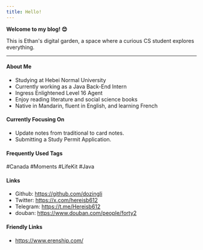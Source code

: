 ```yaml
---
title: Hello!
---
```

**Welcome to my blog! 😊**

This is Ethan's digital garden, a space where a curious CS student explores everything.

---
#### About Me

- Studying at Hebei Normal University
- Currently working as a Java Back-End Intern
- Ingress Enlightened Level 16 Agent
- Enjoy reading literature and social science books
- Native in Mandarin, fluent in English, and learning French

#### Currently Focusing On

- Update notes from traditional to card notes.
- Submitting a Study Permit Application.

#### Frequently Used Tags

#Canada #Moments #LifeKit #Java

#### Links

- Github: https://github.com/dozingli
- Twitter: https://x.com/hereisb612
- Telegram: https://t.me/Hereisb612
- douban: https://www.douban.com/people/forty2

#### Friendly Links

- https://www.erenship.com/